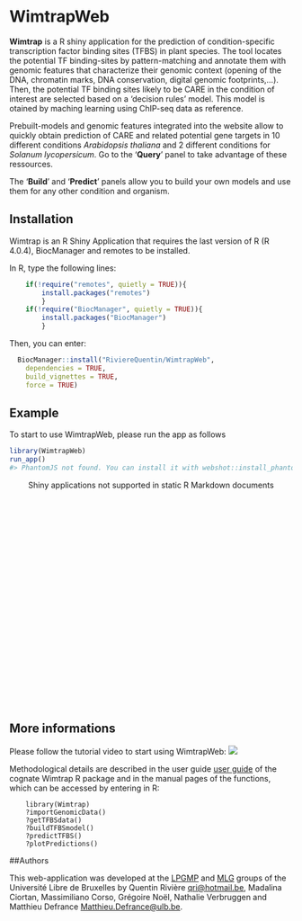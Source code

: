 
# WimtrapWeb

**Wimtrap** is a R shiny application for the prediction of
condition-specific transcription factor binding sites (TFBS) in plant
species. The tool locates the potential TF binding-sites by
pattern-matching and annotate them with genomic features that
characterize their genomic context (opening of the DNA, chromatin marks,
DNA conservation, digital genomic footprints,…). Then, the potential TF
binding sites likely to be CARE in the condition of interest are
selected based on a ‘decision rules’ model. This model is otained by
maching learning using ChIP-seq data as reference.

Prebuilt-models and genomic features integrated into the website allow
to quickly obtain prediction of CARE and related potential gene targets
in 10 different conditions *Arabidopsis thaliana* and 2 different
conditions for *Solanum lycopersicum*. Go to the ‘**Query**’ panel to
take advantage of these ressources.

The ‘**Build**’ and ‘**Predict**’ panels allow you to build your own
models and use them for any other condition and organism.

## Installation

Wimtrap is an R Shiny Application that requires the last version of R (R
4.0.4), BiocManager and remotes to be installed.

In R, type the following lines:

``` r
    if(!require("remotes", quietly = TRUE)){  
        install.packages("remotes")
        }
    if(!require("BiocManager", quietly = TRUE)){  
        install.packages("BiocManager")
        }
```

Then, you can enter:

``` r
  BiocManager::install("RiviereQuentin/WimtrapWeb",                     
    dependencies = TRUE,                     
    build_vignettes = TRUE,
    force = TRUE)
```

## Example

To start to use WimtrapWeb, please run the app as follows

``` r
library(WimtrapWeb)
run_app()
#> PhantomJS not found. You can install it with webshot::install_phantomjs(). If it is installed, please make sure the phantomjs executable can be found via the PATH variable.
```

<div style="width: 100% ; height: 400px ; text-align: center; box-sizing: border-box; -moz-box-sizing: border-box; -webkit-box-sizing: border-box;" class="muted well">Shiny applications not supported in static R Markdown documents</div>

## More informations

Please follow the tutorial video to start using WimtrapWeb:
![](https://www.youtube.com/watch?v=6371fN7dkak)

Methodological details are described in the user guide [user
guide](https://htmlpreview.github.io/?https://github.com/RiviereQuentin/Wimtrap/blob/main/vignettes/Wimtrap.html)
of the cognate Wimtrap R package and in the manual pages of the
functions, which can be accessed by entering in R:

        library(Wimtrap)
        ?importGenomicData()
        ?getTFBSdata()
        ?buildTFBSmodel()
        ?predictTFBS()
        ?plotPredictions()

\##Authors

This web-application was developed at the [LPGMP](https://lpgmp.ulb.be/)
and [MLG](https://mlg.ulb.ac.be/wordpress) groups of the Université
Libre de Bruxelles by Quentin Rivière <qri@hotmail.be>, Madalina
Ciortan, Massimiliano Corso, Grégoire Noël, Nathalie Verbruggen and
Matthieu Defrance <Matthieu.Defrance@ulb.be>.
